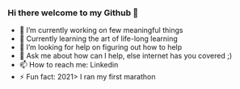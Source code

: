 ### Hi there welcome to my Github 👋


- 🔭 I’m currently working on few meaningful things
- 🌱 Currently learning the art of life-long learning
- 🤔 I’m looking for help on figuring out how to help
- 💬 Ask me about how can I help, else internet has you covered ;)
- 📫 How to reach me: Linkedin
- ⚡ Fun fact: 2021> I ran my first marathon



<!--
**USinani/usinani** is a ✨ _special_ ✨ repository because its `README.md` (this file) appears on your GitHub profile.

Here are some ideas to get you started:

- 🔭 I’m currently working on few meaningful things
- 🌱 Currently learning the art of life-long learning
- 🤔 I’m looking for help on figuring out how to help
- 💬 Ask me about how can I help, else internet has you covered ;)
- 📫 How to reach me: Linkedin
- ⚡ Fun fact: 2021> I ran my first marathon
-->

